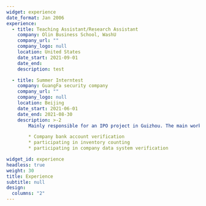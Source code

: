 ```yaml
---
widget: experience
date_format: Jan 2006
experience:
  - title: Teaching Assistant/Research Assistant
    company: Olin Business School, WashU
    company_url: ""
    company_logo: null
    location: United States
    date_start: 2021-09-01
    date_end: 
    description: test

  - title: Summer Interntest
    company: GuangFa security company
    company_url: ""
    company_logo: null
    location: Beijing
    date_start: 2021-06-01
    date_end: 2021-08-30
    description: >-2
        Mainly responsible for an IPO project in Guizhou. The main work content includes: 

        * Company bank account verification
        * participating in inventory counting
        * participating in company data system verification

widget_id: experience
headless: true
weight: 30
title: Experience
subtitle: null
design:
  columns: "2"
---
```

